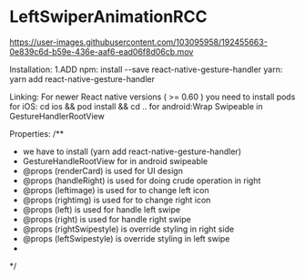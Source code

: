 # LeftSwiperAnimationRCC


https://user-images.githubusercontent.com/103095958/192455663-0e839c6d-b59e-436e-aaf6-ead06f8d06cb.mov

Installation: 
1.ADD 
    npm: install --save react-native-gesture-handler
    yarn: yarn add react-native-gesture-handler

Linking: 
    For newer React native versions ( >= 0.60 ) 
    you need to install pods 
    for iOS: cd ios && pod install && cd .. 
    for android:Wrap Swipeable in GestureHandlerRootView
 
 
 Properties:
/**
 * we have to install (yarn add react-native-gesture-handler)
 * GestureHandleRootView for in android swipeable
 * @props (renderCard) is used for UI design
 * @props (handleRight) is used for doing crude operation in right
 * @props (leftimage) is used for to change left icon
 * @props (rightimg) is used for to change right icon
 * @props (left) is used for handle left swipe
 * @props (right) is used for handle right swipe
 * @props (rightSwipestyle) is override styling in right side
 * @props (leftSwipestyle) is override styling in left swipe
 *
 */
